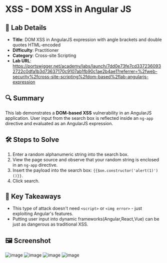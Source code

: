 # XSS - DOM XSS in Angular JS

## 📌 Lab Details
- **Title**: DOM XSS in AngularJS expression with angle brackets and double quotes HTML-encoded
- **Difficulty**: Practitioner
- **Category**: Cross-site Scripting
- **Lab URL**: https://portswigger.net/academy/labs/launch/7dd0e73fe7cd3372360932722c0dfa1b3d73637170c9107ab1fb90c1ae2b4ae1?referrer=%2fweb-security%2fcross-site-scripting%2fdom-based%2flab-angularjs-expression

## 🔍 Summary
This lab demonstrates a **DOM-based XSS** vulnerability in an AngularJS application. User input from the search box is reflected inside an `ng-app` directive and evaluated as an AngularJS expression.

## 🛠 Steps to Solve
1. Enter a random alphanumeric string into the search box.
2. View the page source and observe that your random string is enclosed in an `ng-app` directive.
3. Insert the payload into the search box: `{{$on.constructor('alert(1)')()}}`.
4. Click search.
   
## 📖 Key Takeaways
- This type of attack doesn't need `<script>` or `<img error>` -  just exploiting Angular's features.
- Putting user input into dynamic frameworks(Angular,React,Vue) can be just as dangerous as traditional XSS.
  
## 🖼️ Screenshot 
![image](https://github.com/user-attachments/assets/447e2391-c143-4e01-979b-f13533c947b6)
![image](https://github.com/user-attachments/assets/c5bbec8f-4f9a-4b25-99ee-3056adf8c4a8)
![image](https://github.com/user-attachments/assets/7a9ce701-43c6-41c8-9ab6-ffcb4fced134)
![image](https://github.com/user-attachments/assets/8d576c4f-12c2-4475-ba49-2bc3f3e253b7)
